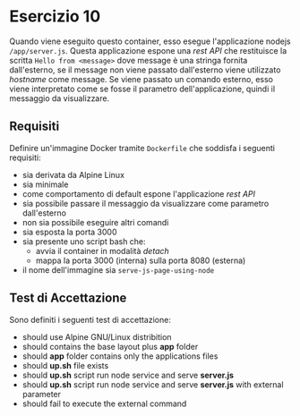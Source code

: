 # Esercizio 10
Quando viene eseguito questo container, esso esegue l'applicazione nodejs ```/app/server.js```. Questa applicazione espone una _rest API_ che restituisce la scritta ```Hello from <message>``` dove message è una stringa fornita dall'esterno, se il message non viene passato dall'esterno viene utilizzato _hostname_ come message.
Se viene passato un comando esterno, esso viene interpretato come se fosse il parametro dell'applicazione, quindi il messaggio da visualizzare.

## Requisiti
Definire un'immagine Docker tramite ```Dockerfile``` che soddisfa i seguenti requisiti:
- sia derivata da Alpine Linux
- sia minimale
- come comportamento di default espone l'applicazione _rest API_
- sia possibile passare il messaggio da visualizzare come parametro dall'esterno
- non sia possibile eseguire altri comandi
- sia esposta la porta 3000
- sia presente uno script bash che:
  - avvia il container in modalità _detach_
  - mappa la porta 3000 (interna) sulla porta 8080 (esterna)
- il nome dell'immagine sia ```serve-js-page-using-node```

## Test di Accettazione
Sono definiti i seguenti test di accettazione:
- should use Alpine GNU/Linux distribition
- should contains the base layout plus **app** folder
- should **app** folder contains only the applications files
- should **up.sh** file exists
- should **up.sh** script run node service and serve **server.js**
- should **up.sh** script run node service and serve **server.js** with external parameter
- should fail to execute the external command
